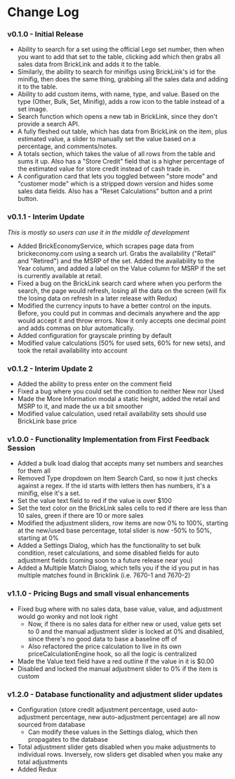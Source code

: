 # Change Log

### v0.1.0 - Initial Release

- Ability to search for a set using the official Lego set number, then when you want to add that set to the table, clicking add which then grabs all sales data from BrickLink and adds it to the table.
- Similarly, the ability to search for minifigs using BrickLink's id for the minifig, then does the same thing, grabbing all the sales data and adding it to the table.
- Ability to add custom items, with name, type, and value.  Based on the type (Other, Bulk, Set, Minifig), adds a row icon to the table instead of a set image.
- Search function which opens a new tab in BrickLink, since they don't provide a search API.
- A fully fleshed out table, which has data from BrickLink on the item, plus estimated value, a slider to manually set the value based on a percentage, and comments/notes.
- A totals section, which takes the value of all rows from the table and sums it up.  Also has a "Store Credit" field that is a higher percentage of the estimated value for store credit instead of cash trade in.
- A configuration card that lets you toggled between "store mode" and "customer mode" which is a stripped down version and hides some sales data fields.  Also has a "Reset Calculations" button and a print button.

### v0.1.1 - Interim Update

*This is mostly so users can use it in the middle of development*

- Added BrickEconomyService, which scrapes page data from brickeconomy.com using a search url.  Grabs the availability ("Retail" and "Retired") and the MSRP of the set.  Added the availability to the Year column, and added a label on the Value column for MSRP if the set is currently available at retail.
- Fixed a bug on the BrickLink search card where when you perform the search, the page would refresh, losing all the data on the screen (will fix the losing data on refresh in a later release with Redux)
- Modified the currency inputs to have a better control on the inputs.  Before, you could put in commas and decimals anywhere and the app would accept it and throw errors.  Now it only accepts one decimal point and adds commas on blur automatically.
- Added configuration for grayscale printing by default
- Modified value calculations (50% for used sets, 60% for new sets), and took the retail availability into account

### v0.1.2 - Interim Update 2

- Added the ability to press enter on the comment field
- Fixed a bug where you could set the condition to neither New nor Used
- Made the More Information modal a static height, added the retail and MSRP to it, and made the ux a bit smoother
- Modified value calculation, used retail availability sets should use BrickLink base price

### v1.0.0 - Functionality Implementation from First Feedback Session

- Added a bulk load dialog that accepts many set numbers and searches for them all
- Removed Type dropdown on Item Search Card, so now it just checks against a regex.  If the id starts with letters then has numbers, it's a minifig, else it's a set.
- Set the value text field to red if the value is over $100
- Set the text color on the BrickLink sales cells to red if there are less than 10 sales, green if there are 10 or more sales
- Modified the adjustment sliders, row items are now 0% to 100%, starting at the new/used base percentage, total slider is now -50% to 50%, starting at 0%
- Added a Settings Dialog, which has the functionality to set bulk condition, reset calculations, and some disabled fields for auto adjustment fields (coming soon to a future release near you)
- Added a Multiple Match Dialog, which tells you if the id you put in has multiple matches found in Bricklink (i.e. 7670-1 and 7670-2)

### v1.1.0 - Pricing Bugs and small visual enhancements

- Fixed bug where with no sales data, base value, value, and adjustment would go wonky and not look right
  - Now, if there is no sales data for either new or used, value gets set to 0 and the manual adjustment slider is locked at 0% and disabled, since there's no good data to base a baseline off of
  - Also refactored the price calculation to live in its own priceCalculationEngine hook, so all the logic is centralized
- Made the Value text field have a red outline if the value in it is $0.00
- Disabled and locked the manual adjustment slider to 0% if the item is custom

### v1.2.0 - Database functionality and adjustment slider updates

- Configuration (store credit adjustment percentage, used auto-adjustment percentage, new auto-adjustment percentage) are all now sourced from database
  - Can modify these values in the Settings dialog, which then propagates to the database
- Total adjustment slider gets disabled when you make adjustments to individual rows.  Inversely, row sliders get disabled when you make any total adjustments
- Added Redux